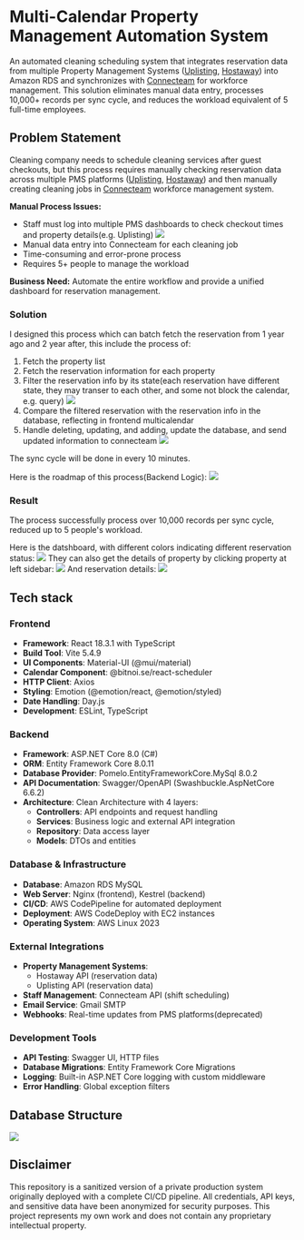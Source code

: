 # Multi-Calendar Property Management Automation System

An automated cleaning scheduling system that integrates reservation data from multiple Property Management Systems ([Uplisting](https://www.uplisting.io), [Hostaway](https://www.hostaway.com)) into Amazon RDS and synchronizes with [Connecteam](https://connecteam.com) for workforce management. This solution eliminates manual data entry, processes 10,000+ records per sync cycle, and reduces the workload equivalent of 5 full-time employees.

## Problem Statement

Cleaning company needs to schedule cleaning services after guest checkouts, but this process requires manually checking reservation data across multiple PMS platforms ([Uplisting](https://www.uplisting.io), [Hostaway](https://www.hostaway.com)) and then manually creating cleaning jobs in [Connecteam](https://connecteam.com) workforce management system.

**Manual Process Issues:**

- Staff must log into multiple PMS dashboards to check checkout times and property details(e.g. Uplisting)
  ![](https://p.ipic.vip/xmbuvc.png)
- Manual data entry into Connecteam for each cleaning job
- Time-consuming and error-prone process
- Requires 5+ people to manage the workload

**Business Need:** Automate the entire workflow and provide a unified dashboard for reservation management.

### Solution

I designed this process which can batch fetch the reservation from 1 year ago and 2 year after, this include the process of:

1. Fetch the property list
2. Fetch the reservation information for each property
3. Filter the reservation info by its state(each reservation have different state, they may transer to each other, and some not block the calendar, e.g. query)
   ![](https://p.ipic.vip/ohdat8.png)
4. Compare the filtered reservation with the reservation info in the database, reflecting in frontend multicalendar
5. Handle deleting, updating, and adding, update the database, and send updated information to connecteam
   ![](https://p.ipic.vip/wk4rdl.png)

The sync cycle will be done in every 10 minutes.

Here is the roadmap of this process(Backend Logic):
![](https://p.ipic.vip/euj6e2.png)

### Result

The process successfully process over 10,000 records per sync cycle, reduced up to 5 people's workload.

Here is the datshboard, with different colors indicating different reservation status:
![](https://p.ipic.vip/2jp8b0.png)
They can also get the details of property by clicking property at left sidebar:
![](https://p.ipic.vip/1kc9u4.png)
And reservation details:
![](https://p.ipic.vip/trl3jq.png)

## Tech stack

### Frontend

- **Framework**: React 18.3.1 with TypeScript
- **Build Tool**: Vite 5.4.9
- **UI Components**: Material-UI (@mui/material)
- **Calendar Component**: @bitnoi.se/react-scheduler
- **HTTP Client**: Axios
- **Styling**: Emotion (@emotion/react, @emotion/styled)
- **Date Handling**: Day.js
- **Development**: ESLint, TypeScript

### Backend

- **Framework**: ASP.NET Core 8.0 (C#)
- **ORM**: Entity Framework Core 8.0.11
- **Database Provider**: Pomelo.EntityFrameworkCore.MySql 8.0.2
- **API Documentation**: Swagger/OpenAPI (Swashbuckle.AspNetCore 6.6.2)
- **Architecture**: Clean Architecture with 4 layers:
  - **Controllers**: API endpoints and request handling
  - **Services**: Business logic and external API integration
  - **Repository**: Data access layer
  - **Models**: DTOs and entities

### Database & Infrastructure

- **Database**: Amazon RDS MySQL
- **Web Server**: Nginx (frontend), Kestrel (backend)
- **CI/CD**: AWS CodePipeline for automated deployment
- **Deployment**: AWS CodeDeploy with EC2 instances
- **Operating System**: AWS Linux 2023

### External Integrations

- **Property Management Systems**:
  - Hostaway API (reservation data)
  - Uplisting API (reservation data)
- **Staff Management**: Connecteam API (shift scheduling)
- **Email Service**: Gmail SMTP
- **Webhooks**: Real-time updates from PMS platforms(deprecated)

### Development Tools

- **API Testing**: Swagger UI, HTTP files
- **Database Migrations**: Entity Framework Core Migrations
- **Logging**: Built-in ASP.NET Core logging with custom middleware
- **Error Handling**: Global exception filters

## Database Structure

![](https://p.ipic.vip/a2u00b.png)

## Disclaimer

This repository is a sanitized version of a private production system originally deployed with a complete CI/CD pipeline. All credentials, API keys, and sensitive data have been anonymized for security purposes. This project represents my own work and does not contain any proprietary intellectual property.
